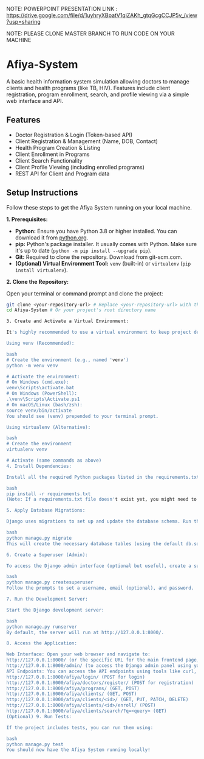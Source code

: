 NOTE: POWERPOINT PRESENTATION LINK :  https://drive.google.com/file/d/1uyhryXBpatV1qiZAKh_gtqGcgCCJP5v_/view?usp=sharing

NOTE: PLEASE CLONE MASTER BRANCH TO RUN CODE ON YOUR MACHINE



# Afiya-System

A basic health information system simulation allowing doctors to manage clients and health programs (like TB, HIV). Features include client registration, program enrollment, search, and profile viewing via a simple web interface and API.

## Features

*   Doctor Registration & Login (Token-based API)
*   Client Registration & Management (Name, DOB, Contact)
*   Health Program Creation & Listing
*   Client Enrollment in Programs
*   Client Search Functionality
*   Client Profile Viewing (including enrolled programs)
*   REST API for Client and Program data

## Setup Instructions

Follow these steps to get the Afiya System running on your local machine.

**1. Prerequisites:**

*   **Python:** Ensure you have Python 3.8 or higher installed. You can download it from [python.org](https://www.python.org/).
*   **pip:** Python's package installer. It usually comes with Python. Make sure it's up to date (`python -m pip install --upgrade pip`).
*   **Git:** Required to clone the repository. Download from git-scm.com.
*   **(Optional) Virtual Environment Tool:** `venv` (built-in) or `virtualenv` (`pip install virtualenv`).

**2. Clone the Repository:**

Open your terminal or command prompt and clone the project:

```bash
git clone <your-repository-url> # Replace <your-repository-url> with the actual URL
cd Afiya-System # Or your project's root directory name

3. Create and Activate a Virtual Environment:

It's highly recommended to use a virtual environment to keep project dependencies isolated.

Using venv (Recommended):

bash
# Create the environment (e.g., named 'venv')
python -m venv venv

# Activate the environment:
# On Windows (cmd.exe):
venv\Scripts\activate.bat
# On Windows (PowerShell):
.\venv\Scripts\Activate.ps1
# On macOS/Linux (bash/zsh):
source venv/bin/activate
You should see (venv) prepended to your terminal prompt.

Using virtualenv (Alternative):

bash
# Create the environment
virtualenv venv

# Activate (same commands as above)
4. Install Dependencies:

Install all the required Python packages listed in the requirements.txt file:

bash
pip install -r requirements.txt
(Note: If a requirements.txt file doesn't exist yet, you might need to create one based on the project's imports or install Django and DRF manually: pip install django djangorestframework)

5. Apply Database Migrations:

Django uses migrations to set up and update the database schema. Run the following command:

bash
python manage.py migrate
This will create the necessary database tables (using the default db.sqlite3 file unless configured otherwise).

6. Create a Superuser (Admin):

To access the Django admin interface (optional but useful), create a superuser:

bash
python manage.py createsuperuser
Follow the prompts to set a username, email (optional), and password.

7. Run the Development Server:

Start the Django development server:

bash
python manage.py runserver
By default, the server will run at http://127.0.0.1:8000/.

8. Access the Application:

Web Interface: Open your web browser and navigate to:
http://127.0.0.1:8000/ (or the specific URL for the main frontend page, e.g., index.html if served statically)
http://127.0.0.1:8000/admin/ (to access the Django admin panel using your superuser credentials)
API Endpoints: You can access the API endpoints using tools like curl, Postman, or directly in the browser (for GET requests):
http://127.0.0.1:8000/afiya/login/ (POST for login)
http://127.0.0.1:8000/afiya/doctors/register/ (POST for registration)
http://127.0.0.1:8000/afiya/programs/ (GET, POST)
http://127.0.0.1:8000/afiya/clients/ (GET, POST)
http://127.0.0.1:8000/afiya/clients/<id>/ (GET, PUT, PATCH, DELETE)
http://127.0.0.1:8000/afiya/clients/<id>/enroll/ (POST)
http://127.0.0.1:8000/afiya/clients/search/?q=<query> (GET)
(Optional) 9. Run Tests:

If the project includes tests, you can run them using:

bash
python manage.py test
You should now have the Afiya System running locally!